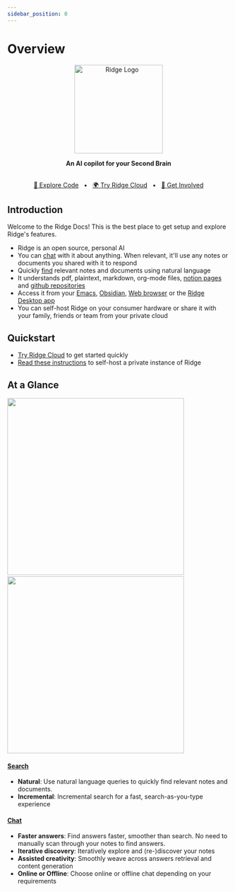 ```yaml
---
sidebar_position: 0
---
```


# Overview

<p align="center"><img src="/img/ridge-logo-sideways-500.png" width="200" alt="Ridge Logo"></img></p>

<div align="center">
  <b>An AI copilot for your Second Brain</b>
</div>

<br />
<div align="center">

  [📜 Explore Code](https://github.com/ridge-ai/ridge)
  <span>&nbsp;&nbsp;•&nbsp;&nbsp;</span>
  [🌍 Try Ridge Cloud](https://ridge.dev)
  <span>&nbsp;&nbsp;•&nbsp;&nbsp;</span>
  [💬 Get Involved](https://discord.gg/BDgyabRM6e)

</div>

## Introduction
Welcome to the Ridge Docs! This is the best place to get setup and explore Ridge's features.

- Ridge is an open source, personal AI
- You can [chat](/features/chat.md) with it about anything. When relevant, it'll use any notes or documents you shared with it to respond
- Quickly [find](/features/search.md) relevant notes and documents using natural language
- It understands pdf, plaintext, markdown, org-mode files, [notion pages](/online-data-sources/notion_integration.md) and [github repositories](/online-data-sources/github_integration.md)
- Access it from your [Emacs](/clients/emacs.md), [Obsidian](/clients/obsidian.md), [Web browser](/clients/web.md) or the [Ridge Desktop app](/clients/desktop.md)
- You can self-host Ridge on your consumer hardware or share it with your family, friends or team from your private cloud

## Quickstart
- [Try Ridge Cloud](https://app.ridge.dev) to get started quickly
- [Read these instructions](/get-started/setup.mdx) to self-host a private instance of Ridge

## At a Glance
<img src="https://docs.ridge.dev/img/ridge_search_on_web.png" width="400px" />
<span>&nbsp;&nbsp;</span>
<img src="https://docs.ridge.dev/img/ridge_chat_on_web.png" width="400px" />

#### [Search](/features/search.md)
  - **Natural**: Use natural language queries to quickly find relevant notes and documents.
  - **Incremental**: Incremental search for a fast, search-as-you-type experience

#### [Chat](/features/chat.md)
  - **Faster answers**: Find answers faster, smoother than search. No need to manually scan through your notes to find answers.
  - **Iterative discovery**: Iteratively explore and (re-)discover your notes
  - **Assisted creativity**: Smoothly weave across answers retrieval and content generation
  - **Online or Offline**: Choose online or offline chat depending on your requirements
